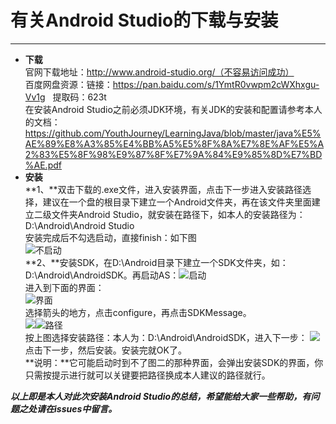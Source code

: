 # 有关Android Studio的下载与安装 #
*** 
- **下载**  
官网下载地址：http://www.android-studio.org/（不容易访问成功）  
百度网盘资源：链接：https://pan.baidu.com/s/1YmtR0vwpm2cWXhxgu-Vv1g 
&nbsp; 提取码：623t  
在安装Android Studio之前必须JDK环境，有关JDK的安装和配置请参考本人的文档：https://github.com/YouthJourney/LearningJava/blob/master/java%E5%AE%89%E8%A3%85%E4%BB%A5%E5%8F%8A%E7%8E%AF%E5%A2%83%E5%8F%98%E9%87%8F%E7%9A%84%E9%85%8D%E7%BD%AE.pdf  
- **安装**  
**1、**双击下载的.exe文件，进入安装界面，点击下一步进入安装路径选择，建议在一个盘的根目录下建立一个Android文件夹，再在该文件夹里面建立二级文件夹Android Studio，就安装在路径下，如本人的安装路径为：D:\Android\Android Studio  
安装完成后不勾选启动，直接finish：如下图  
![不启动](https://i.imgur.com/Vtpjz5I.png)  
**2、**安装SDK，在D:\Android目录下建立一个SDK文件夹，如：D:\Android\AndroidSDK。再启动AS：![启动](https://i.imgur.com/kOEnWIj.png)  
进入到下面的界面：  
![界面](https://i.imgur.com/ZK5EUoD.png)  
选择箭头的地方，点击configure，再点击SDKMessage。  
![](https://i.imgur.com/Lb5vVeZ.png)![路径](https://i.imgur.com/XuG2FUR.png)  
按上图选择安装路径：本人为：D:\Android\AndroidSDK，进入下一步：
![](https://i.imgur.com/GJqCGAk.png)  
点击下一步，然后安装。安装完就OK了。  
**说明：**它可能启动时到不了图二的那种界面，会弹出安装SDK的界面，你只需按提示进行就可以关键要把路径换成本人建议的路径就行。  
  
***以上即是本人对此次安装Android Studio的总结，希望能给大家一些帮助，有问题之处请在issues中留言。***
